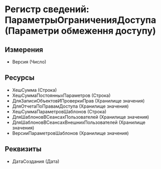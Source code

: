 ﻿# Регистр сведений: ПараметрыОграниченияДоступа (Параметри обмеження доступу)

## Измерения

- Версия (Число)

## Ресурсы

- ХешСумма (Строка)
- ХешСуммаПостоянныхПараметров (Строка)
- ДляЗаписиОбъектовИПроверкиПрав (Хранилище значения)
- ДляОтчетаПоПравамДоступа (Хранилище значения)
- ХешСуммаПараметровШаблонов (Строка)
- ДляШаблоновВСеансахПользователей (Хранилище значения)
- ДляШаблоновВСеансахВнешнихПользователей (Хранилище значения)
- ВерсииПараметровШаблонов (Хранилище значения)

## Реквизиты

- ДатаСоздания (Дата)

